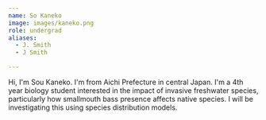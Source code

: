 ```yaml
---
name: So Kaneko
image: images/kaneko.png
role: undergrad
aliases:
  - J. Smith
  - J Smith

---
```


Hi, I'm Sou Kaneko. I'm from Aichi Prefecture in central Japan. 
I'm a 4th year biology student interested in the impact of invasive freshwater species, particularly how smallmouth bass presence affects native species. 
I will be investigating this using species distribution models.
